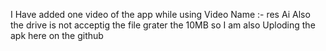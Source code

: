 I Have added one video of the app while using 
Video Name :- res Ai
Also the drive is not acceptig the file grater the 10MB so I am also Uploding the apk here on the github

